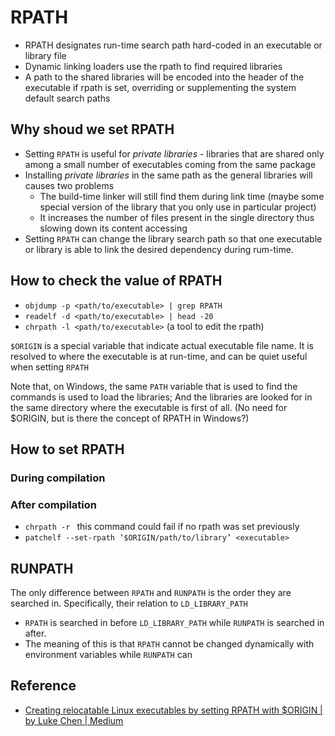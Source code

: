 # RPATH

* RPATH designates run-time search path hard-coded in an executable or library file
* Dynamic linking loaders use the rpath to find required libraries
* A path to the shared libraries will be encoded into the header of the executable if rpath is set, overriding or supplementing the system default search paths

## Why shoud we set RPATH
* Setting `RPATH` is useful for *private libraries* - libraries that are shared only among a small number of executables coming from the same package
* Installing *private libraries* in the same path as the general libraries will causes two problems
    - The build-time linker will still find them during link time (maybe some special version of the library that you only use in particular project)
    - It increases the number of files present in the single directory thus slowing down its content accessing
* Setting `RPATH` can change the library search path so that one executable or library is able to link the desired dependency during rum-time.

## How to check the value of RPATH
* `objdump -p <path/to/executable> | grep RPATH`
* `readelf -d <path/to/executable> | head -20`
* `chrpath -l <path/to/executable>` (a tool to edit the rpath)

`$ORIGIN` is a special variable that indicate actual executable file name.
It is resolved to where the executable is at run-time, and can be quiet useful when setting `RPATH`

Note that, on Windows, the same `PATH` variable that is used to find the commands is used to load the libraries;
And the libraries are looked for in the same directory where the executable is first of all.
(No need for $ORIGIN, but is there the concept of RPATH in Windows?)

## How to set RPATH
### During compilation

### After compilation
* `chrpath -r ` this command could fail if no rpath was set previously
* `patchelf --set-rpath ‘$ORIGIN/path/to/library’ <executable>`

## RUNPATH
The only difference between `RPATH` and `RUNPATH` is the order they are searched in. Specifically, their relation to `LD_LIBRARY_PATH` 
* `RPATH` is searched in before `LD_LIBRARY_PATH` while `RUNPATH` is searched in after.
* The meaning of this is that `RPATH` cannot be changed dynamically with environment variables while `RUNPATH` can

## Reference
* [Creating relocatable Linux executables by setting RPATH with $ORIGIN | by Luke Chen | Medium](https://nehckl0.medium.com/creating-relocatable-linux-executables-by-setting-rpath-with-origin-45de573a2e98)
